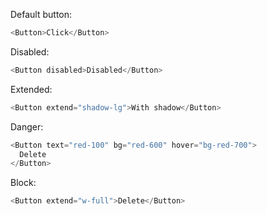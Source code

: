 Default button:

```js
<Button>Click</Button>
```

Disabled:

```js
<Button disabled>Disabled</Button>
```

Extended:

```js
<Button extend="shadow-lg">With shadow</Button>
```

Danger:

```js
<Button text="red-100" bg="red-600" hover="bg-red-700">
  Delete
</Button>
```

Block:

```js
<Button extend="w-full">Delete</Button>
```
